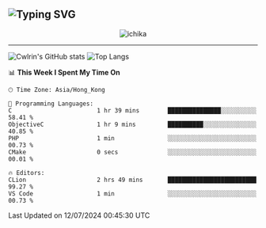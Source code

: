 ![Typing SVG](https://readme-typing-svg.demolab.com?font=Jost&size=24&pause=1000&color=7799EE&vCenter=true&multiline=true&random=false&width=435&height=100&lines=Hi+there;I'm+Sakurakouji+Nanaha;You+can+also+tell+me+Cwlrin%E2%98%86)
---
<p align="center">
  <img src="https://image.cwlrin.wiki/images/2024/06/17/Happy-Birthday2023---.png" alt="ichika" border="0" />
</p>

---
![Cwlrin's GitHub stats](https://github-readme-stats.vercel.app/api?username=cwlrin&show_icons=true&theme=buefy)
![Top Langs](https://github-readme-stats.vercel.app/api/top-langs/?username=cwlrin&layout=compact&hide=html,css)

<!--START_SECTION:waka-->
📊 **This Week I Spent My Time On** 

```text
🕑︎ Time Zone: Asia/Hong_Kong

💬 Programming Languages: 
C                        1 hr 39 mins        ███████████████░░░░░░░░░░   58.41 % 
ObjectiveC               1 hr 9 mins         ██████████░░░░░░░░░░░░░░░   40.85 % 
PHP                      1 min               ░░░░░░░░░░░░░░░░░░░░░░░░░   00.73 % 
CMake                    0 secs              ░░░░░░░░░░░░░░░░░░░░░░░░░   00.01 % 

🔥 Editors: 
CLion                    2 hrs 49 mins       █████████████████████████   99.27 % 
VS Code                  1 min               ░░░░░░░░░░░░░░░░░░░░░░░░░   00.73 % 
```


 Last Updated on 12/07/2024 00:45:30 UTC
<!--END_SECTION:waka-->
